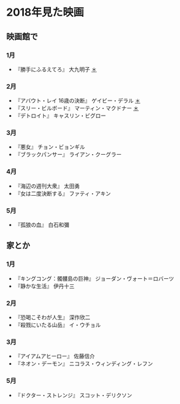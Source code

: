# 2018年見た映画

## 映画館で

### 1月
- 『勝手にふるえてろ』 大九明子 [＊](http://dump.isbsh.asia/post/169503999133)

### 2月
- 『アバウト・レイ 16歳の決断』 ゲイビー・デラル [＊](http://dump.isbsh.asia/post/170712756598)
- 『スリー・ビルボード』 マーティン・マクドナー [＊](http://dump.isbsh.asia/post/171351934593)
- 『デトロイト』 キャスリン・ビグロー

### 3月
- 『悪女』 チョン・ビョンギル
- 『ブラックパンサー』 ライアン・クーグラー

### 4月
- 『海辺の週刊大衆』 太田勇
- 『女は二度決断する』 ファティ・アキン

### 5月
- 『孤狼の血』 白石和彌

## 家とか

### 1月
- 『キングコング：髑髏島の巨神』 ジョーダン・ヴォート＝ロバーツ
- 『静かな生活』 伊丹十三

### 2月
- 『恐喝こそわが人生』 深作欣二
- 『殺戮にいたる山岳』 イ・ウチョル

### 3月
- 『アイアムアヒーロー』 佐藤信介
- 『ネオン・デーモン』 ニコラス・ウィンディング・レフン

### 5月
- 『ドクター・ストレンジ』 スコット・デリクソン

